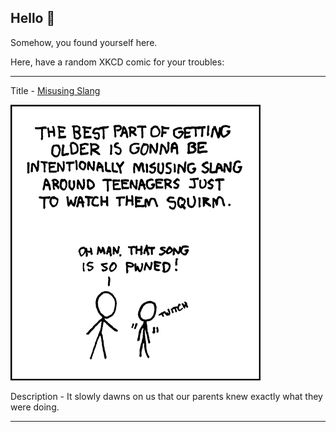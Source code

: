 ## Hello 👀

Somehow, you found yourself here.

Here, have a random XKCD comic for your troubles:

-----------------------------------

Title - [Misusing Slang](https://xkcd.com/166)

![Misusing Slang](./random_comic.png)

Description - It slowly dawns on us that our parents knew exactly what they were doing.

-----------------------------------